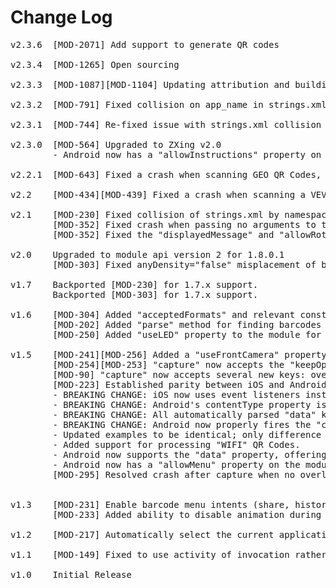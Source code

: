 # Change Log
<pre>
v2.3.6 	[MOD-2071] Add support to generate QR codes

v2.3.4  [MOD-1265] Open sourcing
	
v2.3.3  [MOD-1087][MOD-1104] Updating attribution and building with 2.1.3.GA to support x86 devices
	
v2.3.2  [MOD-791] Fixed collision on app_name in strings.xml

v2.3.1  [MOD-744] Re-fixed issue with strings.xml collision

v2.3.0	[MOD-564] Upgraded to ZXing v2.0
		- Android now has a "allowInstructions" property on the module. See the documentation to find out more.

v2.2.1	[MOD-643] Fixed a crash when scanning GEO QR Codes, and split the possible ?q= in to a "query" variable.

v2.2	[MOD-434][MOD-439] Fixed a crash when scanning a VEVENT code, and improved the durability of scanning to not crash the application upon parse errors.

v2.1	[MOD-230] Fixed collision of strings.xml by namespacing this module's strings.xml files.
		[MOD-352] Fixed crash when passing no arguments to the "capture" method.
		[MOD-352] Fixed the "displayedMessage" and "allowRotation" properties that were broken by the 2.0 release.

v2.0	Upgraded to module api version 2 for 1.8.0.1
		[MOD-303] Fixed anyDensity="false" misplacement of barcode results.
		
v1.7	Backported [MOD-230] for 1.7.x support.
		Backported [MOD-303] for 1.7.x support.

v1.6	[MOD-304] Added "acceptedFormats" and relevant constants. Check out the documentation and example to find out more.
		[MOD-202] Added "parse" method for finding barcodes in blobs. See documentation and example for more information.
		[MOD-250] Added "useLED" property to the module for lighting the LED during scanning, if available.

v1.5	[MOD-241][MOD-256] Added a "useFrontCamera" property to the module to control which camera is used.
		[MOD-254][MOD-253] "capture" now accepts the "keepOpen" boolean key. Check out the example and documentation to find out more.
		[MOD-90] "capture" now accepts several new keys: overlay, which takes a view; and showRectangle, which takes a boolean.
		[MOD-223] Established parity between iOS and Android Barcode modules.
		- BREAKING CHANGE: iOS now uses event listeners instead of callbacks! Use Ti.Barcode.addEventListener('success', ...) instead of capture({ success: ...})!
		- BREAKING CHANGE: Android's contentType property is now an integer, instead of a string! Check out the example and documentation to find out more.
		- BREAKING CHANGE: All automatically parsed "data" keys will now be lower case. This ensures consistency across the API and ease of access. 
		- BREAKING CHANGE: Android now properly fires the "cancel" event, as documented. It was firing the "canceled" event.
		- Updated examples to be identical; only difference is iOS's example utilizes the allowRotation property.
		- Added support for processing "WIFI" QR Codes.
		- Android now supports the "data" property, offering up a easy to use dictionary of the properties from the scanned barcode.
		- Android now has a "allowMenu" property on the module. See the documentation to find out more.
		[MOD-295] Resolved crash after capture when no overlay is specified


v1.3    [MOD-231] Enable barcode menu intents (share, history, etc.)
        [MOD-233] Added ability to disable animation during activity transition to camera

v1.2    [MOD-217] Automatically select the current application as the scanning source

v1.1    [MOD-149] Fixed to use activity of invocation rather than default activity

v1.0    Initial Release
